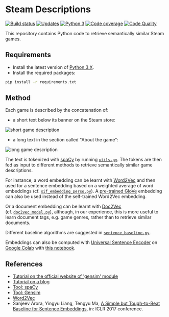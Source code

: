 # Steam Descriptions

[![Build status][build-image]][build]
[![Updates][dependency-image]][pyup]
[![Python 3][python3-image]][pyup]
[![Code coverage][codecov-image]][codecov]
[![Code Quality][codacy-image]][codacy]

This repository contains Python code to retrieve semantically similar Steam games.

## Requirements

-   Install the latest version of [Python 3.X](https://www.python.org/downloads/).
-   Install the required packages:

```bash
pip install -r requirements.txt
```

## Method

Each game is described by the concatenation of:
 
-   a short text below its banner on the Steam store:

![short game description](https://i.imgur.com/qSiN3Hh.png)

-   a long text in the section called "About the game":

![long game description](https://i.imgur.com/zpLKiqh.png)

The text is tokenized with [spaCy](https://spacy.io/) by running [`utils.py`](utils.py).
The tokens are then fed as input to different methods to retrieve semantically similar game descriptions.

For instance, a word embedding can be learnt with [Word2Vec](https://en.wikipedia.org/wiki/Word2vec) and then used for a
sentence embedding based on a weighted average of word embeddings (cf. [`sif_embedding_perso.py`](sif_embedding_perso.py)).
A [pre-trained GloVe](https://spacy.io/models/en#section-en_vectors_web_lg) embedding can also be used instead of the self-trained Word2Vec embedding.

Or a document embedding can be learnt with [Doc2Vec](https://radimrehurek.com/gensim/models/doc2vec.html) (cf. [`doc2vec_model.py`](doc2vec_model.py)), although, in
our experience, this is more useful to learn document tags, e.g. game genres, rather than to retrieve similar documents.

Different baseline algorithms are suggested in [`sentence_baseline.py`](sentence_baseline.py).

Embeddings can also be computed with [Universal Sentence Encoder](https://tfhub.dev/google/universal-sentence-encoder/2) on [Google Colab](https://colab.research.google.com/) with [this notebook](universal_sentence_encoder.ipynb).

## References

-   [Tutorial on the official website of 'gensim' module](https://radimrehurek.com/gensim/models/word2vec.html)
-   [Tutorial on a blog](http://kavita-ganesan.com/gensim-word2vec-tutorial-starter-code/)
-   [Tool: spaCy](https://spacy.io/)
-   [Tool: Gensim](https://radimrehurek.com/gensim/)
-   [Word2Vec](https://en.wikipedia.org/wiki/Word2vec)
-   Sanjeev Arora, Yingyu Liang, Tengyu Ma, [A Simple but Tough-to-Beat Baseline for Sentence Embeddings](https://openreview.net/forum?id=SyK00v5xx), in: ICLR 2017 conference.

<!-- Definitions -->

[build]: <https://travis-ci.org/woctezuma/steam-descriptions>
[build-image]: <https://travis-ci.org/woctezuma/steam-descriptions.svg?branch=master>

[pyup]: <https://pyup.io/repos/github/woctezuma/steam-descriptions/>
[dependency-image]: <https://pyup.io/repos/github/woctezuma/steam-descriptions/shield.svg>
[python3-image]: <https://pyup.io/repos/github/woctezuma/steam-descriptions/python-3-shield.svg>

[codecov]: <https://codecov.io/gh/woctezuma/steam-descriptions>
[codecov-image]: <https://codecov.io/gh/woctezuma/steam-descriptions/branch/master/graph/badge.svg>

[codacy]: <https://www.codacy.com/app/woctezuma/steam-descriptions>
[codacy-image]: <https://api.codacy.com/project/badge/Grade/710292a19eff45e08a53e8b0028e02d4>
